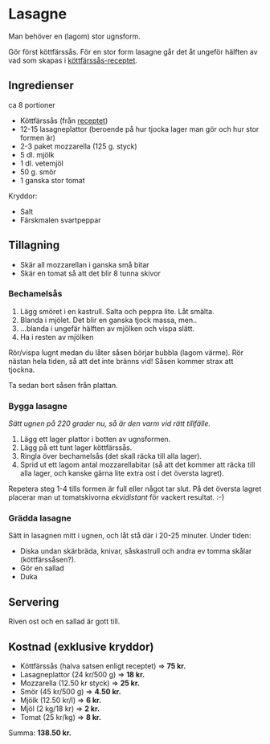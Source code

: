# Lasagne

Man behöver en (lagom) stor ugnsform.

Gör först köttfärssås.  För en stor form lasagne går det åt ungeför hälften av vad som skapas i [köttfärssås-receptet][Köttfärssås].

## Ingredienser

ca 8 portioner

* Köttfärssås (från [receptet][Köttfärssås])
* 12-15 lasagneplattor (beroende på hur tjocka lager man gör och hur stor formen är)
* 2-3 paket mozzarella (125 g. styck)
* 5 dl. mjölk
* 1 dl. vetemjöl
* 50 g. smör
* 1 ganska stor tomat

Kryddor:

* Salt
* Färskmalen svartpeppar


## Tillagning

* Skär all mozzarellan i ganska små bitar
* Skär en tomat så att det blir 8 tunna skivor


### Bechamelsås

1. Lägg smöret i en kastrull.  Salta och peppra lite.  Låt smälta.
2. Blanda i mjölet.  Det blir en ganska tjock massa, men..
3. ...blanda  i ungefär hälften av mjölken och vispa slätt.
4. Ha i resten av mjölken

Rör/vispa lugnt medan du låter såsen börjar bubbla (lagom värme).  Rör nästan hela tiden, så att det inte bränns vid!  Såsen kommer strax att tjockna.

Ta sedan bort såsen från plattan.


### Bygga lasagne

_Sätt ugnen på 220 grader nu, så är den varm vid rätt tillfälle._

1. Lägg ett lager plattor i botten av ugnsformen.
2. Lägg på ett tunt lager köttfärssås.
3. Ringla över bechamelsås (det skall räcka till alla lager).
4. Sprid ut ett lagom antal mozzarellabitar (så att det kommer att räcka till alla lager, och kanske gärna lite extra ost i det översta lagret).

Repetera steg 1-4 tills formen är full eller något tar slut.  På det översta lagret placerar man ut tomatskivorna _ekvidistant_ för vackert resultat. :-)

### Grädda lasagne

Sätt in lasagnen mitt i ugnen, och låt stå där i 20-25 minuter.  Under tiden:

* Diska undan skärbräda, knivar, såskastrull och andra ev tomma skålar (köttfärssåsen?).
* Gör en sallad
* Duka


## Servering

Riven ost och en sallad är gott till.

## Kostnad (exklusive kryddor)

* Köttfärssås (halva satsen enligt receptet) => **75 kr.**
* Lasagneplattor (24 kr/500 g) => **18 kr.**
* Mozzarella (12.50 kr styck) => **25 kr.**
* Smör (45 kr/500 g) => **4.50 kr.**
* Mjölk (12.50 kr/l) => **6 kr.**
* Mjöl (2 kg/18 kr) => **2 kr.**
* Tomat (25 kr/kg) => **8 kr.**

Summa: **138.50 kr.**


[Köttfärssås]: köttfärssås.md
